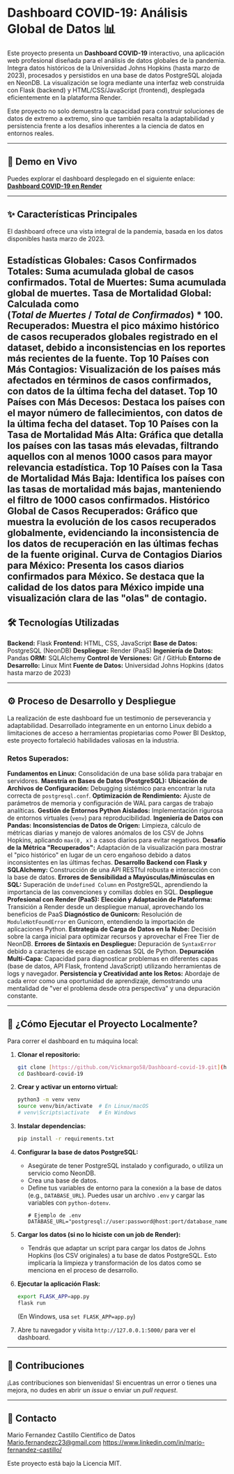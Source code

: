 # Dashboard COVID-19: Análisis Global de Datos 📊

Este proyecto presenta un **Dashboard COVID-19** interactivo, una aplicación web profesional diseñada para el análisis de datos globales de la pandemia. Integra datos históricos de la Universidad Johns Hopkins (hasta marzo de 2023), procesados y persistidos en una base de datos PostgreSQL alojada en NeonDB. La visualización se logra mediante una interfaz web construida con Flask (backend) y HTML/CSS/JavaScript (frontend), desplegada eficientemente en la plataforma Render.

Este proyecto no solo demuestra la capacidad para construir soluciones de datos de extremo a extremo, sino que también resalta la adaptabilidad y persistencia frente a los desafíos inherentes a la ciencia de datos en entornos reales.

---

## 🚀 Demo en Vivo

Puedes explorar el dashboard desplegado en el siguiente enlace:
[**Dashboard COVID-19 en Render**](https://dashboard-covid-19-9z64.onrender.com/)

---

## ✨ Características Principales

El dashboard ofrece una vista integral de la pandemia, basada en los datos disponibles hasta marzo de 2023.

**Estadísticas Globales:**
    **Casos Confirmados Totales:** Suma acumulada global de casos confirmados.
    **Total de Muertes:** Suma acumulada global de muertes.
    **Tasa de Mortalidad Global:** Calculada como $(Total\ de\ Muertes\ /\ Total\ de\ Confirmados) * 100$.
    **Recuperados:** Muestra el pico máximo histórico de casos recuperados globales registrado en el dataset, debido a inconsistencias en los reportes más recientes de la fuente.
    **Top 10 Países con Más Contagios:** Visualización de los países más afectados en términos de casos confirmados, con datos de la última fecha del dataset.
    **Top 10 Países con Más Decesos:** Destaca los países con el mayor número de fallecimientos, con datos de la última fecha del dataset.
    **Top 10 Países con la Tasa de Mortalidad Más Alta:** Gráfica que detalla los países con las tasas más elevadas, filtrando aquellos con al menos 1000 casos para mayor relevancia estadística.
    **Top 10 Países con la Tasa de Mortalidad Más Baja:** Identifica los países con las tasas de mortalidad más bajas, manteniendo el filtro de 1000 casos confirmados.
    **Histórico Global de Casos Recuperados:** Gráfico que muestra la evolución de los casos recuperados globalmente, evidenciando la inconsistencia de los datos de recuperación en las últimas fechas de la fuente original.
    **Curva de Contagios Diarios para México:** Presenta los casos diarios confirmados para México. Se destaca que la calidad de los datos para México impide una visualización clara de las "olas" de contagio.
---

## 🛠️ Tecnologías Utilizadas

**Backend:** Flask
**Frontend:** HTML, CSS, JavaScript
**Base de Datos:** PostgreSQL (NeonDB)
**Despliegue:** Render (PaaS) 
**Ingeniería de Datos:** Pandas
**ORM:** SQLAlchemy
**Control de Versiones:** Git / GitHub
**Entorno de Desarrollo:** Linux Mint
**Fuente de Datos:** Universidad Johns Hopkins (datos hasta marzo de 2023)

---

## ⚙️ Proceso de Desarrollo y Despliegue

La realización de este dashboard fue un testimonio de perseverancia y adaptabilidad.
Desarrollado íntegramente en un entorno Linux debido a limitaciones de acceso a herramientas propietarias como Power BI Desktop, este proyecto fortaleció habilidades valiosas en la industria.

### Retos Superados:

**Fundamentos en Linux:** Consolidación de una base sólida para trabajar en servidores.
**Maestría en Bases de Datos (PostgreSQL):**
 **Ubicación de Archivos de Configuración:** Debugging sistémico para encontrar la ruta correcta de `postgresql.conf`.
 **Optimización de Rendimiento:** Ajuste de parámetros de memoria y configuración de WAL para cargas de trabajo analíticas.
 **Gestión de Entornos Python Aislados:** Implementación rigurosa de entornos virtuales (`venv`) para reproducibilidad.
**Ingeniería de Datos con Pandas:**
  **Inconsistencias de Datos de Origen:** Limpieza, cálculo de métricas diarias y manejo de valores anómalos de los CSV de Johns Hopkins, aplicando `max(0, x)` a casos diarios para evitar negativos.
  **Desafío de la Métrica "Recuperados":** Adaptación de la visualización para mostrar el "pico histórico" en lugar de un cero engañoso debido a datos inconsistentes en las últimas fechas.
  **Desarrollo Backend con Flask y SQLAlchemy:** Construcción de una API RESTful robusta e interacción con la base de datos.
  **Errores de Sensibilidad a Mayúsculas/Minúsculas en SQL:** Superación de `Undefined Column` en PostgreSQL, aprendiendo la importancia de las convenciones y comillas dobles en SQL.
**Despliegue Profesional con Render (PaaS):**
  **Elección y Adaptación de Plataforma:** Transición a Render desde un despliegue manual, aprovechando los beneficios de PaaS
  **Diagnóstico de Gunicorn:** Resolución de `ModuleNotFoundError` en Gunicorn, entendiendo la importación de aplicaciones Python.
  **Estrategia de Carga de Datos en la Nube:** Decisión sobre la carga inicial para optimizar recursos y aprovechar el Free Tier de NeonDB.
  **Errores de Sintaxis en Despliegue:** Depuración de `SyntaxError` debido a caracteres de escape en cadenas SQL de Python.
  **Depuración Multi-Capa:** Capacidad para diagnosticar problemas en diferentes capas (base de datos, API Flask, frontend JavaScript) utilizando herramientas de logs y navegador.
  **Persistencia y Creatividad ante los Retos:** Abordaje de cada error como una oportunidad de aprendizaje, demostrando una mentalidad de "ver el problema desde otra perspectiva" y una depuración constante.

---

## 🏃 ¿Cómo Ejecutar el Proyecto Localmente?

Para correr el dashboard en tu máquina local:

1.  **Clonar el repositorio:**
    ```bash
    git clone [https://github.com/Vickmargo58/Dashboard-covid-19.git](https://github.com/Vickmargo58/Dashboard-covid-19.git)
    cd Dashboard-covid-19
    ```

2.  **Crear y activar un entorno virtual:**
    ```bash
    python3 -m venv venv
    source venv/bin/activate  # En Linux/macOS
    # venv\Scripts\activate   # En Windows
    ```

3.  **Instalar dependencias:**
    ```bash
    pip install -r requirements.txt
    ```

4.  **Configurar la base de datos PostgreSQL:**
    * Asegúrate de tener PostgreSQL instalado y configurado, o utiliza un servicio como NeonDB.
    * Crea una base de datos.
    * Define tus variables de entorno para la conexión a la base de datos (e.g., `DATABASE_URL`). Puedes usar un archivo `.env` y cargar las variables con `python-dotenv`.
        ```
        # Ejemplo de .env
        DATABASE_URL="postgresql://user:password@host:port/database_name"
        ```

5.  **Cargar los datos (si no lo hiciste con un job de Render):**
    * Tendrás que adaptar un script para cargar los datos de Johns Hopkins (los CSV originales) a tu base de datos PostgreSQL. Esto implicaría la limpieza y transformación de los datos como se menciona en el proceso de desarrollo.

6.  **Ejecutar la aplicación Flask:**
    ```bash
    export FLASK_APP=app.py
    flask run
    ```
    (En Windows, usa `set FLASK_APP=app.py`)

7.  Abre tu navegador y visita `http://127.0.0.1:5000/` para ver el dashboard.

---

## 🤝 Contribuciones

¡Las contribuciones son bienvenidas! Si encuentras un error o tienes una mejora, no dudes en abrir un *issue* o enviar un *pull request*.

---

## 📧 Contacto

Mario Fernandez Castillo
Científico de Datos
Mario.fernandezc23@gmail.com
https://www.linkedin.com/in/mario-fernandez-castillo/

Este proyecto está bajo la Licencia MIT.
